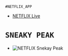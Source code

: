 `#NETFLIX_APP`   
  - [NETFLIX Live](https://netflix-app-c21cd.web.app/) 
 # `SNEAKY PEAK` 
  - ![NETFLIX Snekay Peak]() 
  
 
